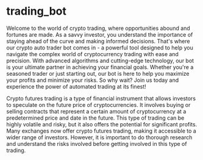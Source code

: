# trading_bot
Welcome to the world of crypto trading, where opportunities abound and fortunes are made. As a savvy investor, you understand the importance of staying ahead of the curve and making informed decisions. That's where our crypto auto trader bot comes in - a powerful tool designed to help you navigate the complex world of cryptocurrency trading with ease and precision. With advanced algorithms and cutting-edge technology, our bot is your ultimate partner in achieving your financial goals. Whether you're a seasoned trader or just starting out, our bot is here to help you maximize your profits and minimize your risks. So why wait? Join us today and experience the power of automated trading at its finest!

Crypto futures trading is a type of financial instrument that allows investors to speculate on the future price of cryptocurrencies. It involves buying or selling contracts that represent a certain amount of cryptocurrency at a predetermined price and date in the future. This type of trading can be highly volatile and risky, but it also offers the potential for significant profits. Many exchanges now offer crypto futures trading, making it accessible to a wider range of investors. However, it is important to do thorough research and understand the risks involved before getting involved in this type of trading.
